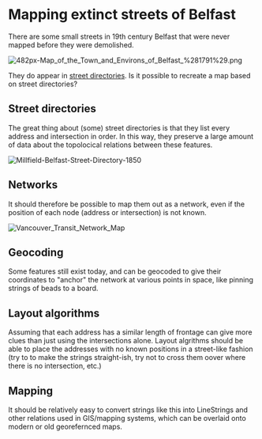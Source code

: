 # Mapping extinct streets of Belfast
There are some small streets in 19th century Belfast that were never mapped before they were demolished. 

![482px-Map_of_the_Town_and_Environs_of_Belfast_%281791%29.png](https://upload.wikimedia.org/wikipedia/commons/thumb/b/b3/391_of_%27%28The_Imperial_Gazetteer%3B_a_general_dictionary_of_geography%2C_physical%2C_political%2C_statistical_and_descriptive_..._Edited_by_W._G._Blackie_..._With_..._illustrations%2C_etc.%29%27_%2811252279605%29.jpg/430px-thumbnail.jpg)

They do appear in [street directories](https://www.lennonwylie.co.uk/). Is it possible to recreate a map based on street directories?

## Street directories
The great thing about (some) street directories is that they list every address and intersection in order. In this way, they preserve a large amount of data about the topolocical relations between these features. 

![Millfield-Belfast-Street-Directory-1850](https://github.com/user-attachments/assets/9cad2030-ed8d-448f-934e-947b5a1f527b)

## Networks
It should therefore be possible to map them out as a network, even if the position of each node (address or intersection) is not known. 

![Vancouver_Transit_Network_Map](https://github.com/user-attachments/assets/0b481e25-364f-4349-b0f8-3ff1a833d77e)

## Geocoding
Some features still exist today, and can be geocoded to give their coordinates to "anchor" the network at various points in space, like pinning strings of beads to a board.

## Layout algorithms
Assuming that each address has a similar length of frontage can give more clues than just using the intersections alone. Layout algrithms should be able to place the addresses with no known positions in a street-like fashion (try to to make the strings straight-ish, try not to cross them oover where there is no intersection, etc.)

## Mapping
It should be relatively easy to convert strings like this into LineStrings and other relations used in GIS/mapping systems, which can be overlaid onto modern or old georefernced maps.

